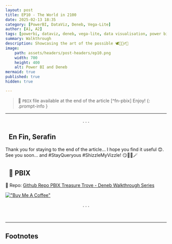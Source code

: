 ```yaml
---
layout: post
title: EP10 - The World in 2100
date: 2025-02-13 18:35
category: [PowerBI, DataViz, Deneb, Vega-Lite]
author: [A1, A2]
tags: [powerbi, dataviz, deneb, vega-lite, data visualisation, power bi walkthrough]
summary: Walkthrough
description: Showcasing the art of the possible 🕊️🧙🏼‍♂️✨
image: 
    path: assets/headers/post-headers/ep10.png
    width: 700
    height: 400
    alt: Power BI and Deneb
mermaid: true
published: true
hidden: true

---
```

> 💌 `PBIX` file available at the end of the article [^fn-pbix]  Enjoy!
{: .prompt-info }
---

<p style="text-align: center;">. . .</p>

<h2><i class="fa-solid fa-heart-circle-check"></i>&ensp;En Fin, Serafin</h2>
Thank you for staying to the end of the article… I hope you find it useful 😊. See you soon... and #StayQueryous #ShizzleMyVizzle! 😏🧙‍♂️🪄

 <h2><i class="fa-solid fa-download" aria-hidden="true"></i>&ensp;💾 PBIX &ensp;<i class="fa-solid fa-square-poll-vertical" aria-hidden="true"></i></h2> 

🔗 Repo: [Github Repo PBIX Treasure Trove - Deneb Walkthrough Series](https://github.com/PBI-DataVizzle/Deneb/tree/main/Medium-VegaLite-Series)  

[!["Buy Me A Coffee"](https://www.buymeacoffee.com/assets/img/custom_images/orange_img.png)](https://buymeacoffee.com/pbidatavizzle) 

<p style="text-align: center;">. . .</p> 
<br>

---
## Footnotes
